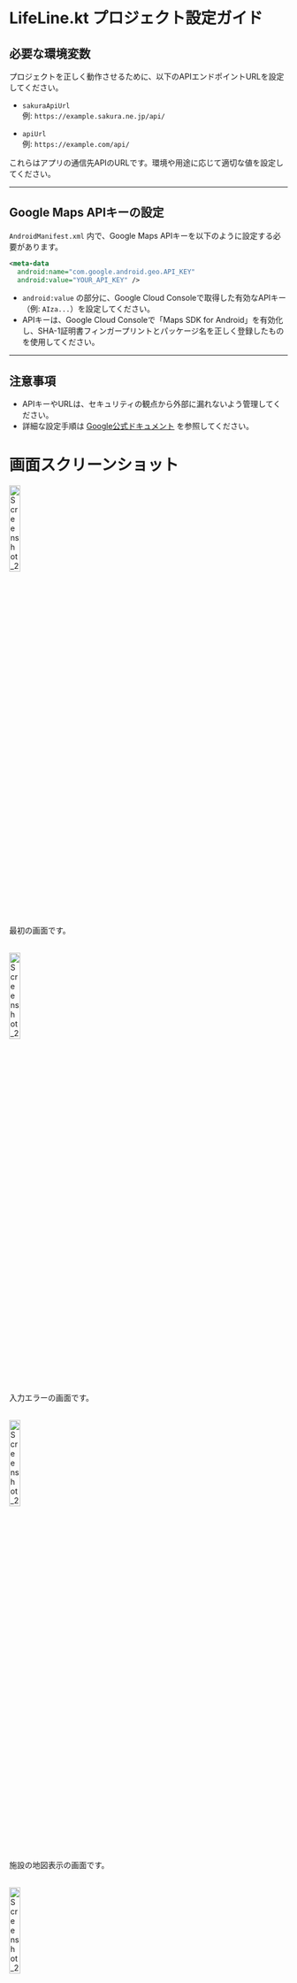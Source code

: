 # LifeLine.kt プロジェクト設定ガイド

## 必要な環境変数

プロジェクトを正しく動作させるために、以下のAPIエンドポイントURLを設定してください。

- `sakuraApiUrl`  
  例: `https://example.sakura.ne.jp/api/`

- `apiUrl`  
  例: `https://example.com/api/`

これらはアプリの通信先APIのURLです。環境や用途に応じて適切な値を設定してください。

---

## Google Maps APIキーの設定


`AndroidManifest.xml` 内で、Google Maps APIキーを以下のように設定する必要があります。

```xml
<meta-data
  android:name="com.google.android.geo.API_KEY"
  android:value="YOUR_API_KEY" />
```

- `android:value` の部分に、Google Cloud Consoleで取得した有効なAPIキー（例: `AIza...`）を設定してください。
- APIキーは、Google Cloud Consoleで「Maps SDK for Android」を有効化し、SHA-1証明書フィンガープリントとパッケージ名を正しく登録したものを使用してください。

---

## 注意事項

- APIキーやURLは、セキュリティの観点から外部に漏れないよう管理してください。
- 詳細な設定手順は [Google公式ドキュメント](https://developers.google.com/maps/documentation/android-sdk/start) を参照してください。

# 画面スクリーンショット

<img width="20%" alt="Screenshot_20250819-215227" src="https://github.com/user-attachments/assets/3ce12715-f794-4434-8de2-c50baca0c584" />
<p>最初の画面です。</p>
<br />

<img width="20%" alt="Screenshot_20250819-215237" src="https://github.com/user-attachments/assets/10b88255-2abb-4e7e-82ae-81bf61ab07af" />
<p>入力エラーの画面です。</p>
<br />

<img width="20%" alt="Screenshot_20250819-215248" src="https://github.com/user-attachments/assets/e77ee82e-2f2f-4967-b832-975fd8f3b695" />
<p>施設の地図表示の画面です。</p>
<br />

<img width="20%" alt="Screenshot_20250819-215256" src="https://github.com/user-attachments/assets/a79f7dc3-eec0-4728-9545-d531d2cb37dd" />
<p>検索値の数値入力です。</p>
<br />

# 2025/08/19 火曜日 22:27 時点

このシステムが稼働するには、各施設ごとに受け入れ可能な高齢者や幼児の人数を持たなければいけません。LifeLine.php の方で管理システムにできるかもしれません。



